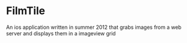 FilmTile
========

An ios application written in summer 2012 that grabs images from a web server and displays them in a imageview grid
